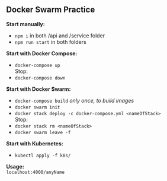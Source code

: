 ## Docker Swarm Practice

**Start manually:**

- `npm i` in both /api and /service folder
- `npm run start` in both folders

**Start with Docker Compose:**

- `docker-compose up`  
  Stop:
- `docker-compose down`

**Start with Docker Swarm:**

- `docker-compose build` _only once, to build images_
- `docker swarm init`
- `docker stack deploy -c docker-compose.yml <nameOfStack>`  
  Stop:
- `docker stack rm <nameOfStack>`
- `docker swarm leave -f`

**Start with Kubernetes:**

- `kubectl apply -f k8s/`

**Usage:**  
`localhost:4000/anyName`
